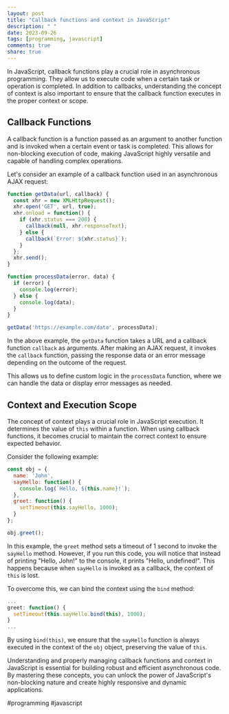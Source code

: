 ```yaml
---
layout: post
title: "Callback functions and context in JavaScript"
description: " "
date: 2023-09-26
tags: [programming, javascript]
comments: true
share: true
---
```


In JavaScript, callback functions play a crucial role in asynchronous programming. They allow us to execute code when a certain task or operation is completed. In addition to callbacks, understanding the concept of context is also important to ensure that the callback function executes in the proper context or scope.

## Callback Functions

A callback function is a function passed as an argument to another function and is invoked when a certain event or task is completed. This allows for non-blocking execution of code, making JavaScript highly versatile and capable of handling complex operations.

Let's consider an example of a callback function used in an asynchronous AJAX request:

```javascript
function getData(url, callback) {
  const xhr = new XMLHttpRequest();
  xhr.open('GET', url, true);
  xhr.onload = function() {
    if (xhr.status === 200) {
      callback(null, xhr.responseText);
    } else {
      callback(`Error: ${xhr.status}`);
    }
  };
  xhr.send();
}

function processData(error, data) {
  if (error) {
    console.log(error);
  } else {
    console.log(data);
  }
}

getData('https://example.com/data', processData);
```

In the above example, the `getData` function takes a URL and a callback function `callback` as arguments. After making an AJAX request, it invokes the `callback` function, passing the response data or an error message depending on the outcome of the request.

This allows us to define custom logic in the `processData` function, where we can handle the data or display error messages as needed.

## Context and Execution Scope

The concept of context plays a crucial role in JavaScript execution. It determines the value of `this` within a function. When using callback functions, it becomes crucial to maintain the correct context to ensure expected behavior.

Consider the following example:

```javascript
const obj = {
  name: 'John',
  sayHello: function() {
    console.log(`Hello, ${this.name}!`);
  },
  greet: function() {
    setTimeout(this.sayHello, 1000);
  }
};

obj.greet();
```

In this example, the `greet` method sets a timeout of 1 second to invoke the `sayHello` method. However, if you run this code, you will notice that instead of printing "Hello, John!" to the console, it prints "Hello, undefined!". This happens because when `sayHello` is invoked as a callback, the context of `this` is lost.

To overcome this, we can bind the context using the `bind` method:

```javascript
...
greet: function() {
  setTimeout(this.sayHello.bind(this), 1000);
}
...
```

By using `bind(this)`, we ensure that the `sayHello` function is always executed in the context of the `obj` object, preserving the value of `this`.

Understanding and properly managing callback functions and context in JavaScript is essential for building robust and efficient asynchronous code. By mastering these concepts, you can unlock the power of JavaScript's non-blocking nature and create highly responsive and dynamic applications.

#programming #javascript